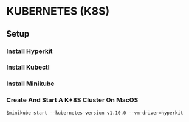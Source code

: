 # KUBERNETES (K8S)

## Setup

### Install Hyperkit
[](https://github.com/kubernetes/minikube/blob/master/docs/drivers.md)

### Install Kubectl
[](https://kubernetes.io/docs/tasks/tools/install-kubectl/)

### Install Minikube
[](https://github.com/kubernetes/minikube/releases)

### Create And Start A K*8S Cluster On MacOS
```console
$minikube start --kubernetes-version v1.10.0 --vm-driver=hyperkit
```
